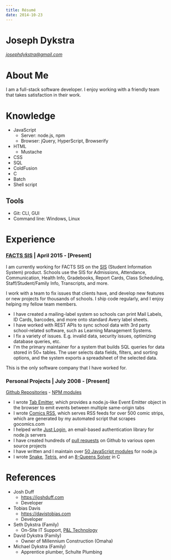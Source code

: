 ```yaml
---
title: Résumé
date: 2014-10-23
---
```


<style>
	article > h1.title {
		display: none;
	}
</style>

# Joseph Dykstra

[*josephdykstra@gmail.com*](mailto:josephdykstra@gmail.com)

# About Me

I am a full-stack software developer.  I enjoy working with a friendly team that takes satisfaction in their work.

# Knowledge

- JavaScript
	- Server: node.js, npm
	- Browser: jQuery, HyperScript, Browserify
- HTML
	- Mustache
- CSS
- SQL
- ColdFusion
- C
- Batch
- Shell script

## Tools

- Git: CLI, GUI
- Command line: Windows, Linux

# Experience

### [FACTS SIS](https://factsmgt.com/) | April 2015 - [Present]

<!--
April 6, 2015
-->

I am currently working for FACTS SIS on the [SIS](https://factsmgt.com/administration/student-information-system/) (Student Information System) product.  Schools use the SIS for Admissions, Attendance, Communication, Health Info, Gradebooks, Report Cards, Class Scheduling, Staff/Student/Family Info, Transcripts, and more.

I work with a team to fix issues that clients have, and develop new features or new projects for thousands of schools. I ship code regularly, and I enjoy helping my fellow team members.

- I have created a mailing-label system so schools can print Mail Labels, ID Cards, barcodes, and more onto standard Avery label sheets.
- I have worked with REST APIs to sync school data with 3rd party school-related software, such as Learning Management Systems.
- I fix a variety of issues. E.g. invalid data, security issues, optimizing database queries, etc.
- I'm the primary maintainer for a system that builds SQL queries for data stored in 50+ tables.  The user selects data fields, filters, and sorting options, and the system exports a spreadsheet of the selected data.

This is the only software company that I have worked for.

### Personal Projects | July 2008 - [Present]

[Github Repositories](https://github.com/ArtskydJ?tab=repositories) - [NPM modules](http://npmjs.org/~artskydj)

- I wrote [Tab Emitter](https://artskydj.github.io/tab-emitter/), which provides a node.js-like Event Emitter object in the browser to emit events between multiple same-origin tabs
- I wrote [Comics RSS](https://www.comicsrss.com), which serves RSS feeds for over 500 comic strips, which are generated by my automated script that scrapes gocomics.com
- I helped write [Just Login](http://justlogin.xyz/), an email-based authentication library for node.js servers
- I have created hundreds of [pull requests](https://github.com/pulls?utf8=%E2%9C%93&q=is%3Apr+author%3AArtskydJ+) on Github to various open source projects
- I have written and I maintain over [50 JavaScript modules](https://npmjs.org/~artskydj) for node.js
- I wrote [Snake](https://github.com/ArtskydJ/snake), [Tetris](https://github.com/ArtskydJ/tetris), and an [8-Queens Solver](https://github.com/ArtskydJ/eight-queens) in C

# References

- Josh Duff
	- https://joshduff.com
	- Developer
- Tobias Davis
	- https://davistobias.com
	- Developer
- Seth Dykstra (Family)
	- On-Site IT Support, [P&L Technology](https://www.pltechnology.com/)
- David Dykstra (Family)
	- Owner of Millennium Construction (Omaha)
- Michael Dykstra (Family)
	- Apprentice plumber, Schulte Plumbing
